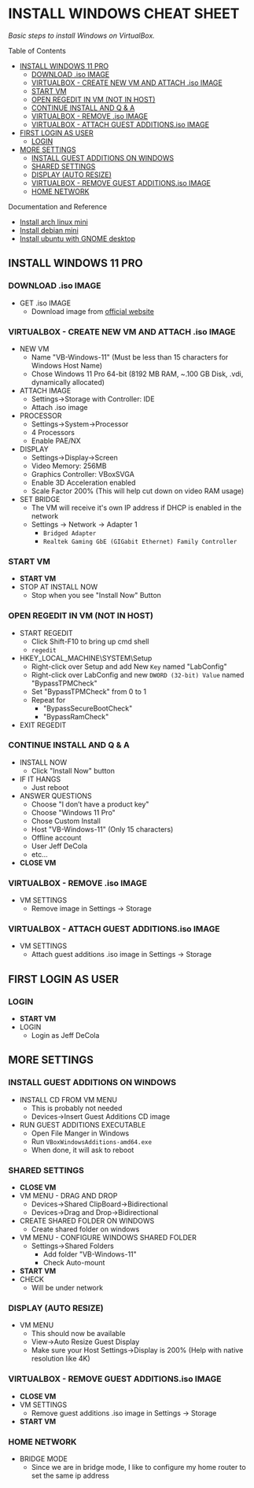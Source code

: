 # INSTALL WINDOWS CHEAT SHEET

_Basic steps to install Windows on VirtualBox._

Table of Contents

* [INSTALL WINDOWS 11 PRO](https://github.com/JeffDeCola/my-cheat-sheets/blob/master/software/development/development-environments/virtualbox-cheat-sheet/install-windows.md#install-windows-11-pro)
  * [DOWNLOAD .iso IMAGE](https://github.com/JeffDeCola/my-cheat-sheets/blob/master/software/development/development-environments/virtualbox-cheat-sheet/install-windows.md#download-iso-image)
  * [VIRTUALBOX - CREATE NEW VM AND ATTACH .iso IMAGE](https://github.com/JeffDeCola/my-cheat-sheets/blob/master/software/development/development-environments/virtualbox-cheat-sheet/install-windows.md#virtualbox---create-new-vm-and-attach-iso-image)
  * [START VM](https://github.com/JeffDeCola/my-cheat-sheets/blob/master/software/development/development-environments/virtualbox-cheat-sheet/install-windows.md#start-vm)
  * [OPEN REGEDIT IN VM (NOT IN HOST)](https://github.com/JeffDeCola/my-cheat-sheets/blob/master/software/development/development-environments/virtualbox-cheat-sheet/install-windows.md#open-regedit-in-vm-not-in-host)
  * [CONTINUE INSTALL AND Q & A](https://github.com/JeffDeCola/my-cheat-sheets/blob/master/software/development/development-environments/virtualbox-cheat-sheet/install-windows.md#continue-install-and-q--a)
  * [VIRTUALBOX - REMOVE .iso IMAGE](https://github.com/JeffDeCola/my-cheat-sheets/blob/master/software/development/development-environments/virtualbox-cheat-sheet/install-windows.md#virtualbox---remove-iso-image)
  * [VIRTUALBOX - ATTACH GUEST ADDITIONS.iso IMAGE](https://github.com/JeffDeCola/my-cheat-sheets/blob/master/software/development/development-environments/virtualbox-cheat-sheet/install-windows.md#virtualbox---attach-guest-additionsiso-image)
* [FIRST LOGIN AS USER](https://github.com/JeffDeCola/my-cheat-sheets/blob/master/software/development/development-environments/virtualbox-cheat-sheet/install-windows.md#first-login-as-user)
  * [LOGIN](https://github.com/JeffDeCola/my-cheat-sheets/blob/master/software/development/development-environments/virtualbox-cheat-sheet/install-windows.md#login)
* [MORE SETTINGS](https://github.com/JeffDeCola/my-cheat-sheets/blob/master/software/development/development-environments/virtualbox-cheat-sheet/install-windows.md#more-settings)
  * [INSTALL GUEST ADDITIONS ON WINDOWS](https://github.com/JeffDeCola/my-cheat-sheets/blob/master/software/development/development-environments/virtualbox-cheat-sheet/install-windows.md#install-guest-additions-on-windows)
  * [SHARED SETTINGS](https://github.com/JeffDeCola/my-cheat-sheets/blob/master/software/development/development-environments/virtualbox-cheat-sheet/install-windows.md#shared-settings)
  * [DISPLAY (AUTO RESIZE)](https://github.com/JeffDeCola/my-cheat-sheets/blob/master/software/development/development-environments/virtualbox-cheat-sheet/install-windows.md#display-auto-resize)
  * [VIRTUALBOX - REMOVE GUEST ADDITIONS.iso IMAGE](https://github.com/JeffDeCola/my-cheat-sheets/blob/master/software/development/development-environments/virtualbox-cheat-sheet/install-windows.md#virtualbox---remove-guest-additionsiso-image)
  * [HOME NETWORK](https://github.com/JeffDeCola/my-cheat-sheets/blob/master/software/development/development-environments/virtualbox-cheat-sheet/install-windows.md#home-network)

Documentation and Reference

* [Install arch linux mini](https://github.com/JeffDeCola/my-cheat-sheets/blob/master/software/development/development-environments/virtualbox-cheat-sheet/install-arch-linux-mini.md)
* [Install debian mini](https://github.com/JeffDeCola/my-cheat-sheets/blob/master/software/development/development-environments/virtualbox-cheat-sheet/install-debian-mini.md)
* [Install ubuntu with GNOME desktop](https://github.com/JeffDeCola/my-cheat-sheets/blob/master/software/development/development-environments/virtualbox-cheat-sheet/install-ubuntu-with-gnome-desktop.md)

## INSTALL WINDOWS 11 PRO

### DOWNLOAD .iso IMAGE

* GET .iso IMAGE
  * Download image from [official website](https://www.microsoft.com/en-us/software-download/windows11)

### VIRTUALBOX - CREATE NEW VM AND ATTACH .iso IMAGE

* NEW VM
  * Name "VB-Windows-11" (Must be less than 15 characters for Windows Host Name)
  * Chose Windows 11 Pro 64-bit (8192 MB RAM, ~.100 GB Disk, .vdi, dynamically allocated)
* ATTACH IMAGE
  * Settings->Storage with Controller: IDE
  * Attach .iso image
* PROCESSOR
  * Settings->System->Processor
  * 4 Processors
  * Enable PAE/NX
* DISPLAY
  * Settings->Display->Screen
  * Video Memory: 256MB
  * Graphics Controller: VBoxSVGA
  * Enable 3D Acceleration enabled
  * Scale Factor 200% (This will help cut down on video RAM usage)
* SET BRIDGE
  * The VM will receive it's own IP address if DHCP is enabled in the network
  * Settings -> Network -> Adapter 1
    * `Bridged Adapter`
    * `Realtek Gaming GbE (GIGabit Ethernet) Family Controller`

### START VM

* **START VM**
* STOP AT INSTALL NOW
  * Stop when you see "Install Now" Button

### OPEN REGEDIT IN VM (NOT IN HOST)

* START REGEDIT
  * Click Shift-F10 to bring up cmd shell
  * `regedit`
* HKEY_LOCAL_MACHINE\SYSTEM\Setup
  * Right-click over Setup and add New `Key` named "LabConfig"
  * Right-click over LabConfig and new `DWORD (32-bit) Value` named "BypassTPMCheck"
  * Set "BypassTPMCheck" from 0 to 1
  * Repeat for
    * "BypassSecureBootCheck"
    * "BypassRamCheck"
* EXIT REGEDIT

### CONTINUE INSTALL AND Q & A

* INSTALL NOW
  * Click "Install Now" button
* IF IT HANGS
  * Just reboot
* ANSWER QUESTIONS
  * Choose "I don’t have a product key"
  * Choose "Windows 11 Pro"
  * Chose Custom Install
  * Host "VB-Windows-11" (Only 15 characters)
  * Offline account
  * User Jeff DeCola
  * etc...
* **CLOSE VM**

### VIRTUALBOX - REMOVE .iso IMAGE

* VM SETTINGS  
  * Remove image in Settings -> Storage

### VIRTUALBOX - ATTACH GUEST ADDITIONS.iso IMAGE

* VM SETTINGS
  * Attach guest additions .iso image in Settings -> Storage

## FIRST LOGIN AS USER

### LOGIN

* **START VM**
* LOGIN
  * Login as Jeff DeCola

## MORE SETTINGS

### INSTALL GUEST ADDITIONS ON WINDOWS

* INSTALL CD FROM VM MENU
  * This is probably not needed
  * Devices->Insert Guest Additions CD image
* RUN GUEST ADDITIONS EXECUTABLE  
  * Open File Manger in Windows
  * Run `VBoxWindowsAdditions-amd64.exe`
  * When done, it will ask to reboot

### SHARED SETTINGS

* **CLOSE VM**
* VM MENU - DRAG AND DROP
  * Devices->Shared ClipBoard->Bidirectional
  * Devices->Drag and Drop->Bidirectional
* CREATE SHARED FOLDER ON WINDOWS
  * Create shared folder on windows
* VM MENU - CONFIGURE WINDOWS SHARED FOLDER
  * Settings->Shared Folders
    * Add folder "VB-Windows-11"
    * Check Auto-mount
* **START VM**
* CHECK
  * Will be under network

### DISPLAY (AUTO RESIZE)

* VM MENU
  * This should now be available
  * View->Auto Resize Guest Display
  * Make sure your Host Settings->Display is 200% (Help with native resolution like 4K)

### VIRTUALBOX - REMOVE GUEST ADDITIONS.iso IMAGE

* **CLOSE VM**
* VM SETTINGS
  * Remove guest additions .iso image in Settings -> Storage
* **START VM**

### HOME NETWORK

* BRIDGE MODE
  * Since we are in bridge mode, I like to configure my home router to set the same ip address
